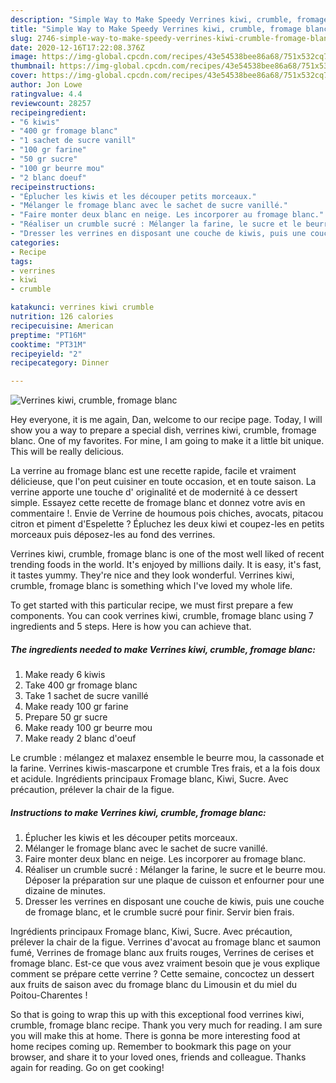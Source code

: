 ```yaml
---
description: "Simple Way to Make Speedy Verrines kiwi, crumble, fromage blanc"
title: "Simple Way to Make Speedy Verrines kiwi, crumble, fromage blanc"
slug: 2746-simple-way-to-make-speedy-verrines-kiwi-crumble-fromage-blanc
date: 2020-12-16T17:22:08.376Z
image: https://img-global.cpcdn.com/recipes/43e54538bee86a68/751x532cq70/verrines-kiwi-crumble-fromage-blanc-photo-principale-de-la-recette.jpg
thumbnail: https://img-global.cpcdn.com/recipes/43e54538bee86a68/751x532cq70/verrines-kiwi-crumble-fromage-blanc-photo-principale-de-la-recette.jpg
cover: https://img-global.cpcdn.com/recipes/43e54538bee86a68/751x532cq70/verrines-kiwi-crumble-fromage-blanc-photo-principale-de-la-recette.jpg
author: Jon Lowe
ratingvalue: 4.4
reviewcount: 28257
recipeingredient:
- "6 kiwis"
- "400 gr fromage blanc"
- "1 sachet de sucre vanill"
- "100 gr farine"
- "50 gr sucre"
- "100 gr beurre mou"
- "2 blanc doeuf"
recipeinstructions:
- "Éplucher les kiwis et les découper petits morceaux."
- "Mélanger le fromage blanc avec le sachet de sucre vanillé."
- "Faire monter deux blanc en neige. Les incorporer au fromage blanc."
- "Réaliser un crumble sucré : Mélanger la farine, le sucre et le beurre mou. Déposer la préparation sur une plaque de cuisson et enfourner pour une dizaine de minutes."
- "Dresser les verrines en disposant une couche de kiwis, puis une couche de fromage blanc, et le crumble sucré pour finir. Servir bien frais."
categories:
- Recipe
tags:
- verrines
- kiwi
- crumble

katakunci: verrines kiwi crumble 
nutrition: 126 calories
recipecuisine: American
preptime: "PT16M"
cooktime: "PT31M"
recipeyield: "2"
recipecategory: Dinner

---
```



![Verrines kiwi, crumble, fromage blanc](https://img-global.cpcdn.com/recipes/43e54538bee86a68/751x532cq70/verrines-kiwi-crumble-fromage-blanc-photo-principale-de-la-recette.jpg)

Hey everyone, it is me again, Dan, welcome to our recipe page. Today, I will show you a way to prepare a special dish, verrines kiwi, crumble, fromage blanc. One of my favorites. For mine, I am going to make it a little bit unique. This will be really delicious.

La verrine au fromage blanc est une recette rapide, facile et vraiment délicieuse, que l&#39;on peut cuisiner en toute occasion, et en toute saison. La verrine apporte une touche d&#39; originalité et de modernité à ce dessert simple. Essayez cette recette de fromage blanc et donnez votre avis en commentaire !. Envie de Verrine de houmous pois chiches, avocats, pitacou citron et piment d&#39;Espelette ? Épluchez les deux kiwi et coupez-les en petits morceaux puis déposez-les au fond des verrines.

Verrines kiwi, crumble, fromage blanc is one of the most well liked of recent trending foods in the world. It's enjoyed by millions daily. It is easy, it's fast, it tastes yummy. They're nice and they look wonderful. Verrines kiwi, crumble, fromage blanc is something which I've loved my whole life.


To get started with this particular recipe, we must first prepare a few components. You can cook verrines kiwi, crumble, fromage blanc using 7 ingredients and 5 steps. Here is how you can achieve that.

<!--inarticleads1-->

##### The ingredients needed to make Verrines kiwi, crumble, fromage blanc:

1. Make ready 6 kiwis
1. Take 400 gr fromage blanc
1. Take 1 sachet de sucre vanillé
1. Make ready 100 gr farine
1. Prepare 50 gr sucre
1. Make ready 100 gr beurre mou
1. Make ready 2 blanc d&#39;oeuf


Le crumble : mélangez et malaxez ensemble le beurre mou, la cassonade et la farine. Verrines kiwis-mascarpone et crumble Tres frais, et a la fois doux et acidule. Ingrédients principaux Fromage blanc, Kiwi, Sucre. Avec précaution, prélever la chair de la figue. 

<!--inarticleads2-->

##### Instructions to make Verrines kiwi, crumble, fromage blanc:

1. Éplucher les kiwis et les découper petits morceaux.
1. Mélanger le fromage blanc avec le sachet de sucre vanillé.
1. Faire monter deux blanc en neige. Les incorporer au fromage blanc.
1. Réaliser un crumble sucré : Mélanger la farine, le sucre et le beurre mou. Déposer la préparation sur une plaque de cuisson et enfourner pour une dizaine de minutes.
1. Dresser les verrines en disposant une couche de kiwis, puis une couche de fromage blanc, et le crumble sucré pour finir. Servir bien frais.


Ingrédients principaux Fromage blanc, Kiwi, Sucre. Avec précaution, prélever la chair de la figue. Verrines d&#39;avocat au fromage blanc et saumon fumé, Verrines de fromage blanc aux fruits rouges, Verrines de cerises et fromage blanc. Est-ce que vous avez vraiment besoin que je vous explique comment se prépare cette verrine ? Cette semaine, concoctez un dessert aux fruits de saison avec du fromage blanc du Limousin et du miel du Poitou-Charentes ! 

So that is going to wrap this up with this exceptional food verrines kiwi, crumble, fromage blanc recipe. Thank you very much for reading. I am sure you will make this at home. There is gonna be more interesting food at home recipes coming up. Remember to bookmark this page on your browser, and share it to your loved ones, friends and colleague. Thanks again for reading. Go on get cooking!
